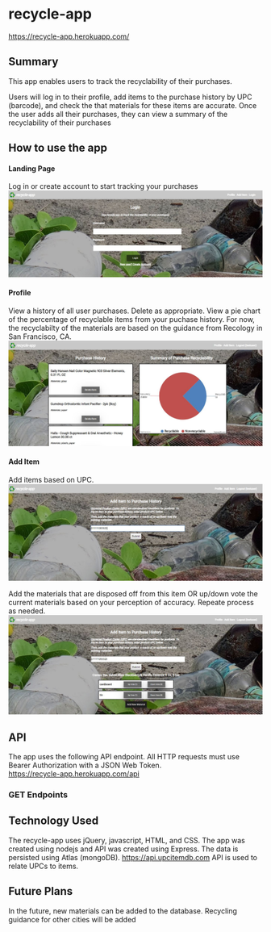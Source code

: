 # recycle-app

https://recycle-app.herokuapp.com/

## Summary
This app enables users to track the recyclability of their purchases.

Users will log in to their profile, add items to the purchase history by UPC (barcode), and check the that materials for these items are accurate. Once the user adds all their purchases, they can view a summary of the recyclability of their purchases

## How to use the app

#### Landing Page
Log in or create account to start tracking your purchases
![login](public/images/Login.JPG)

#### Profile
View a history of all user purchases. Delete as appropriate. View a pie chart of the percentage of recyclable items from your puchase history. For now, the recyclabilty of the materials are based on the guidance from Recology in San Francisco, CA.
![profile](public/images/Profile.JPG)

#### Add Item
Add items based on UPC. 
![AddItem](public/images/AddItem.JPG)

Add the materials that are disposed off from this item OR up/down vote the current materials based on your perception of accuracy. Repeate process as needed.
![AddMaterial](public/images/Vote-AddMaterial.JPG)


## API
The app uses the following API endpoint. All HTTP requests must use Bearer Authorization with a JSON Web Token.  
https://recycle-app.herokuapp.com/api

### GET Endpoints



## Technology Used
The recycle-app uses jQuery, javascript, HTML, and CSS. The app was created using nodejs and API was created using Express. The data is persisted using Atlas (mongoDB).  https://api.upcitemdb.com API is used to relate UPCs to items. 

## Future Plans
In the future, new materials can be added to the database. Recycling guidance for other cities will be added 
